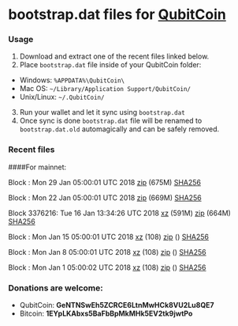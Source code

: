 # bootstrap.dat files for [QubitCoin](https://qubitcoin.cc/)

### Usage

1. Download and extract one of the recent files linked below.
2. Place `bootstrap.dat` file inside of your QubitCoin folder:
 - Windows: `%APPDATA%\QubitCoin\`
 - Mac OS: `~/Library/Application Support/QubitCoin/`
 - Unix/Linux: `~/.QubitCoin/`
3. Run your wallet and let it sync using `bootstrap.dat`
4. Once sync is done `bootstrap.dat` file will be renamed to `bootstrap.dat.old` automagically and can be safely removed.

### Recent files

####For mainnet:

Block : Mon 29 Jan 05:00:01 UTC 2018 [zip](https://transfer.sh/Ya6vR/bootstrap.dat.20180129.zip) (675M) [SHA256](https://transfer.sh/HdyOp/sha256.txt)

Block : Mon 22 Jan 05:00:01 UTC 2018 [zip](https://transfer.sh/2shuM/bootstrap.dat.20180122.zip) (669M) [SHA256](https://transfer.sh/qjpoL/sha256.txt)

Block 3376216: Tue 16 Jan 13:34:26 UTC 2018 [xz]() (591M) [zip](https://transfer.sh/lLzr4/bootstrap.dat.20180116.zip) (664M) [SHA256](https://transfer.sh/REmbt/sha256.txt)

Block : Mon Jan 15 05:00:01 UTC 2018 [xz](https://transfer.sh/crftE/bootstrap.dat.20180115.tar.xz) (108) [zip]() () [SHA256](https://transfer.sh/mpM0G/sha256.txt)

Block : Mon Jan  8 05:00:01 UTC 2018 [xz](https://transfer.sh/bFT99/bootstrap.dat.20180108.tar.xz) (108) [zip]() () [SHA256](https://transfer.sh/1FJbV/sha256.txt)

Block : Mon Jan  1 05:00:02 UTC 2018 [xz](https://transfer.sh/g49Z1/bootstrap.dat.20180101.tar.xz) (108) [zip]() () [SHA256](https://transfer.sh/WbGrf/sha256.txt)

### Donations are welcome:

- QubitCoin: **GeNTNSwEh5ZCRCE6LtnMwHCk8VU2Lu8QE7**
- Bitcoin: **1EYpLKAbxs5BaFbBpMkMHk5EV2tk9jwtPo**

